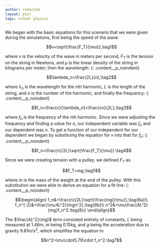 ```yaml
---
author: redacted
layout: post
tags: school physics
---
```


We began with the basic equations for this scenario that we were given during
the simulations, first being the speed of the wave:

$$v=\sqrt{\frac{F_T}{\mu}},\tag1$$

where $v$ is the velocity of the wave in meters per second, $F_T$ is the tension
on the string in Newtons, and $\mu$ is the linear density of the string in
kilograms per meter; then the wavelength:
{: .content__p_noindent}

$$\lambda_n=\frac{2L}{n},\tag2$$

where $\lambda_n$ is the wavelength for the nth harmonic, $L$ is the length of
the string, and $n$ is the number of the harmonic; and finally the frequency:
{: .content__p_noindent}

$$f_n=\frac{v}{\lambda_n}=\frac{vn}{2L},\tag3$$

where $f_n$ is the frequency of the nth harmonic. Since we were adjusting the
frequency and finding a value for n, our independent variable was $f_n$ and our
dependent was $n$. To get a function of our independent for our dependent we
began by substituing the equation for $v$ into that for $f_n$:
{: .content__p_noindent}

$$f_n=\frac{n}{2L}\sqrt{\frac{F_T}{\mu}}.\tag4$$

Since we were creating tension with a pulley, we defined $F_T$ as

$$F_T=mg,\tag5$$

where $m$ is the mass of the weight at the end of the pulley. With this
substitution we were able to derive an equation for a fit line:
{: .content__p_noindent}

$$\begin{align}
f_n&=\frac{n}{2L}\sqrt{\frac{mg}{\mu}},\tag{6a}\\
f_n^{-2}&=\frac{\mu4L^2}{mgn^2},\tag{6b}\\
n^2&=\mu\frac{4L^2}{mg}f_n^2.\tag{6c}
\end{align}$$

The $\frac{4L^2}{mg}$ term consisted entirely of constants, $L$ being measured
at 1.46m, $m$ being 0.15kg, and $g$ being the acceleration due to gravity
9.81m/s<sup>2</sup>, which simplifies the equation to

$$n^2=\mu\cdot5.79\cdot f_n^2.\tag7$$
